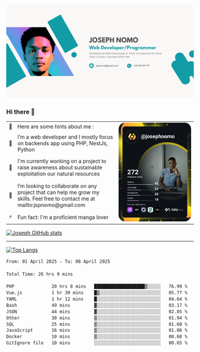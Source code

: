![Banner of my profile!](/Joseph_NOMO_NEW.png "Banner")

### Hi there 👋

<!--- | --  | 👋  | Here are some hints about me :                                                                                                 | <td rowspan=6><img src="/devcard.svg" width="400" alt="Joseph NOMO's Dev Card"/></td> |
| --- | --- | ------------------------------------------------------------------------------------------------------------------------------ | ------------------------------------------------------------------------------------- |
| --  | 🔭  | I’m a web developer and I mostly focus on backends app using PHP, NestJs, Python                                               |
| --  | 🦁  | I'm currently working on a project to raise awareness about sustainable exploitation our natural resources                     |
| --  | 👯  | I’m looking to collaborate on any project that can help me grow my skills. Feel free to contact me at mailto:jspnomo@gmail.com |
| --  | ⚡  | Fun fact: I'm a proficient manga lover                                                                                         |
--->

<table>
    <tr>
        <td width="1%">👋</td>
        <td width="55%">Here are some hints about me :</td>
        <td rowspan=6 width="44%"><img src="/devcard.svg" width="400" alt="Joseph NOMO's Dev Card"/></td>
    </tr>
    <tr>
        <td>🔭</td>
        <td>I’m a web developer and I mostly focus on backends app using PHP, NestJs, Python</td>
    </tr>
    <tr>
        <td>🦁</td>
        <td>I'm currently working on a project to raise awareness about sustainable exploitation our natural resources</td>
    </tr>
    <tr>
        <td>👯</td>
        <td>I’m looking to collaborate on any project that can help me grow my skills. Feel free to contact me at mailto:jspnomo@gmail.com</td>
    </tr>
    <tr>
        <td>⚡</td>
        <td>Fun fact: I'm a proficient manga lover</td>
    </tr>

</table>

[![Joseph GitHub stats](https://github-readme-stats-seven-sigma-53.vercel.app/api?username=Jspascal)](https://github.com/Jspascal/github-readme-stats)

---

[![Top Langs](https://github-readme-stats-seven-sigma-53.vercel.app/api/top-langs/?username=Jspascal&layout=compact)](https://github.com/Jspascal/github-readme-stats)

<!--START_SECTION:waka-->

```txt
From: 01 April 2025 - To: 08 April 2025

Total Time: 26 hrs 9 mins

PHP              20 hrs 8 mins   ███████████████████▒░░░░░   76.99 %
Vue.js           1 hr 30 mins    █▒░░░░░░░░░░░░░░░░░░░░░░░   05.77 %
YAML             1 hr 12 mins    █░░░░░░░░░░░░░░░░░░░░░░░░   04.64 %
Bash             49 mins         ▓░░░░░░░░░░░░░░░░░░░░░░░░   03.17 %
JSON             44 mins         ▓░░░░░░░░░░░░░░░░░░░░░░░░   02.85 %
Other            30 mins         ▒░░░░░░░░░░░░░░░░░░░░░░░░   01.94 %
SQL              25 mins         ▒░░░░░░░░░░░░░░░░░░░░░░░░   01.60 %
JavaScript       16 mins         ▒░░░░░░░░░░░░░░░░░░░░░░░░   01.06 %
Docker           10 mins         ▒░░░░░░░░░░░░░░░░░░░░░░░░   00.68 %
GitIgnore file   10 mins         ░░░░░░░░░░░░░░░░░░░░░░░░░   00.65 %
```

<!--END_SECTION:waka-->
